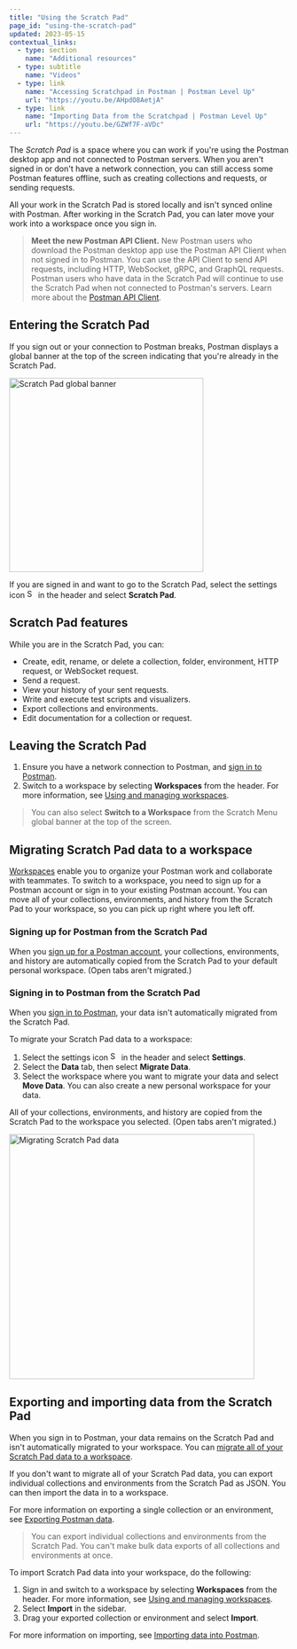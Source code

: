 ```yaml
---
title: "Using the Scratch Pad"
page_id: "using-the-scratch-pad"
updated: 2023-05-15
contextual_links:
  - type: section
    name: "Additional resources"
  - type: subtitle
    name: "Videos"
  - type: link
    name: "Accessing Scratchpad in Postman | Postman Level Up"
    url: "https://youtu.be/AHpdO8AetjA"
  - type: link
    name: "Importing Data from the Scratchpad | Postman Level Up"
    url: "https://youtu.be/GZWf7F-aVDc"
---
```


The _Scratch Pad_ is a space where you can work if you're using the Postman desktop app and not connected to Postman servers. When you aren't signed in or don't have a network connection, you can still access some Postman features offline, such as creating collections and requests, or sending requests.

All your work in the Scratch Pad is stored locally and isn't synced online with Postman. After working in the Scratch Pad, you can later move your work into a workspace once you sign in.

> **Meet the new Postman API Client.** New Postman users who download the Postman desktop app use the Postman API Client when not signed in to Postman. You can use the API Client to send API requests, including HTTP, WebSocket, gRPC, and GraphQL requests. Postman users who have data in the Scratch Pad will continue to use the Scratch Pad when not connected to Postman's servers. Learn more about the [Postman API Client](/docs/getting-started/using-api-client/).

## Entering the Scratch Pad

If you sign out or your connection to Postman breaks, Postman displays a global banner at the top of the screen indicating that you're already in the Scratch Pad.

<img alt="Scratch Pad global banner" src="https://assets.postman.com/postman-docs/scratch-pad-notice.jpg" width="350px" />

If you are signed in and want to go to the Scratch Pad, select the settings icon <img alt="Settings icon" src="https://assets.postman.com/postman-docs/icon-settings-v9.jpg#icon" width="16px"> in the header and select **Scratch Pad**.

## Scratch Pad features

While you are in the Scratch Pad, you can:

* Create, edit, rename, or delete a collection, folder, environment, HTTP request, or WebSocket request.
* Send a request.
* View your history of your sent requests.
* Write and execute test scripts and visualizers.
* Export collections and environments.
* Edit documentation for a collection or request.

## Leaving the Scratch Pad

1. Ensure you have a network connection to Postman, and [sign in to Postman](/docs/getting-started/postman-account/#signing-in-to-postman).
1. Switch to a workspace by selecting **Workspaces** from the header. For more information, see [Using and managing workspaces](/docs/collaborating-in-postman/using-workspaces/managing-workspaces/).

> You can also select **Switch to a Workspace** from the Scratch Menu global banner at the top of the screen.

## Migrating Scratch Pad data to a workspace

[Workspaces](/docs/collaborating-in-postman/using-workspaces/managing-workspaces/) enable you to organize your Postman work and collaborate with teammates. To switch to a workspace, you need to sign up for a Postman account or sign in to your existing Postman account. You can move all of your collections, environments, and history from the Scratch Pad to your workspace, so you can pick up right where you left off.

### Signing up for Postman from the Scratch Pad

When you [sign up for a Postman account](/docs/getting-started/postman-account/#signing-up-for-a-postman-account), your collections, environments, and history are automatically copied from the Scratch Pad to your default personal workspace. (Open tabs aren't migrated.)

### Signing in to Postman from the Scratch Pad

When you [sign in to Postman](/docs/getting-started/postman-account/#signing-in-to-postman), your data isn't automatically migrated from the Scratch Pad.

To migrate your Scratch Pad data to a workspace:

1. Select the settings icon <img alt="Settings icon" src="https://assets.postman.com/postman-docs/icon-settings-v9.jpg#icon" width="16px"> in the header and select **Settings**.
1. Select the **Data** tab, then select **Migrate Data**.
1. Select the workspace where you want to migrate your data and select **Move Data**. You can also create a new personal workspace for your data.

All of your collections, environments, and history are copied from the Scratch Pad to the workspace you selected. (Open tabs aren't migrated.)

<img alt="Migrating Scratch Pad data" src="https://assets.postman.com/postman-docs/v10/scratch-pad-migrate-data-v10-14.jpg" width="442px">

## Exporting and importing data from the Scratch Pad

When you sign in to Postman, your data remains on the Scratch Pad and isn't automatically migrated to your workspace. You can [migrate all of your Scratch Pad data to a workspace](#migrating-scratch-pad-data-to-a-workspace).

If you don't want to migrate all of your Scratch Pad data, you can export individual collections and environments from the Scratch Pad as JSON. You can then import the data in to a workspace.

For more information on exporting a single collection or an environment, see [Exporting Postman data](/docs/getting-started/importing-and-exporting-data/#exporting-postman-data).

> You can export individual collections and environments from the Scratch Pad. You can't make bulk data exports of all collections and environments at once.

To import Scratch Pad data into your workspace, do the following:

1. Sign in and switch to a workspace by selecting **Workspaces** from the header. For more information, see [Using and managing workspaces](/docs/collaborating-in-postman/using-workspaces/managing-workspaces/).
1. Select **Import** in the sidebar.
1. Drag your exported collection or environment and select **Import**.

For more information on importing, see [Importing data into Postman](/docs/getting-started/importing-and-exporting-data/#importing-data-into-postman).
